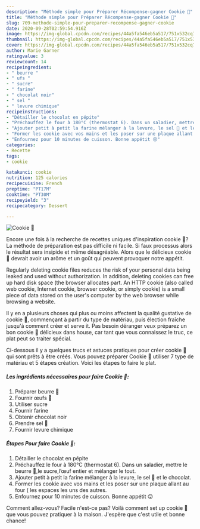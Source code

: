 ```yaml
---
description: "Méthode simple pour Préparer Récompense-gagner Cookie 🍪"
title: "Méthode simple pour Préparer Récompense-gagner Cookie 🍪"
slug: 709-methode-simple-pour-preparer-recompense-gagner-cookie
date: 2020-09-28T02:59:54.916Z
image: https://img-global.cpcdn.com/recipes/44a5fa546eb5a517/751x532cq70/cookie-🍪-photo-principale-de-la-recette.jpg
thumbnail: https://img-global.cpcdn.com/recipes/44a5fa546eb5a517/751x532cq70/cookie-🍪-photo-principale-de-la-recette.jpg
cover: https://img-global.cpcdn.com/recipes/44a5fa546eb5a517/751x532cq70/cookie-🍪-photo-principale-de-la-recette.jpg
author: Marie Garner
ratingvalue: 3
reviewcount: 14
recipeingredient:
- " beurre "
- " ufs "
- " sucre"
- " farine"
- " chocolat noir"
- " sel "
- " levure chimique"
recipeinstructions:
- "Détailler le chocolat en pépite"
- "Préchauffez le four à 180°C (thermostat 6). Dans un saladier, mettre le beurre 🧈,le sucre,l’œuf entier et mélanger le tout."
- "Ajouter petit à petit la farine mélanger à la levure, le sel 🧂 et le chocolat."
- "Former les cookie avec vos mains et les poser sur une plaque allant au four ( les espaces les uns des autres."
- "Enfournez pour 10 minutes de cuisson. Bonne appétit 😜"
categories:
- Recette
tags:
- cookie

katakunci: cookie 
nutrition: 125 calories
recipecuisine: French
preptime: "PT17M"
cooktime: "PT30M"
recipeyield: "3"
recipecategory: Dessert

---
```



![Cookie 🍪](https://img-global.cpcdn.com/recipes/44a5fa546eb5a517/751x532cq70/cookie-🍪-photo-principale-de-la-recette.jpg)

Encore une fois à la recherche de recettes uniques d'inspiration cookie 🍪? La méthode de préparation est pas difficile ni facile. Si faux processus alors le résultat sera insipide et même désagréable. Alors que le délicieux cookie 🍪 devrait avoir un arôme et un goût qui peuvent provoquer notre appétit.

Regularly deleting cookie files reduces the risk of your personal data being leaked and used without authorization. In addition, deleting cookies can free up hard disk space (the browser allocates part. An HTTP cookie (also called web cookie, Internet cookie, browser cookie, or simply cookie) is a small piece of data stored on the user&#39;s computer by the web browser while browsing a website.

Il y en a plusieurs choses qui plus ou moins affectent la qualité gustative de cookie 🍪, commençant à partir du type de matériau, puis élection fraîche jusqu'à comment créer et serve it. Pas besoin déranger veux préparez un bon cookie 🍪 délicieux dans house, car tant que vous connaissez le truc, ce plat peut so traiter spécial.


Ci-dessous il y a quelques trucs et astuces pratiques pour créer cookie 🍪 qui sont prêts à être créés. Vous pouvez préparer Cookie 🍪 utiliser 7 type de matériau et 5 étapes création. Voici les étapes to faire le plat.

<!--inarticleads1-->

##### Les ingrédients nécessaires pour faire Cookie 🍪:

1. Préparer  beurre 🧈
1. Fournir  œufs 🥚
1. Utiliser  sucre
1. Fournir  farine
1. Obtenir  chocolat noir
1. Prendre  sel 🧂
1. Fournir  levure chimique




<!--inarticleads2-->

##### Étapes Pour faire Cookie 🍪:

1. Détailler le chocolat en pépite
1. Préchauffez le four à 180°C (thermostat 6). Dans un saladier, mettre le beurre 🧈,le sucre,l’œuf entier et mélanger le tout.
1. Ajouter petit à petit la farine mélanger à la levure, le sel 🧂 et le chocolat.
1. Former les cookie avec vos mains et les poser sur une plaque allant au four ( les espaces les uns des autres.
1. Enfournez pour 10 minutes de cuisson. Bonne appétit 😜





Comment allez-vous? Facile n'est-ce pas? Voilà comment set up cookie 🍪 que vous pouvez pratiquer à la maison. J'espère que c'est utile et bonne chance!
